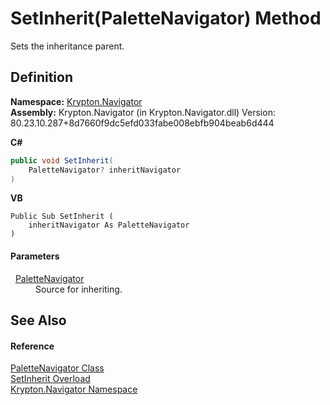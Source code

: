# SetInherit(PaletteNavigator) Method


Sets the inheritance parent.



## Definition
**Namespace:** <a href="a21ac074-d119-3dc6-bd1c-d3a12c0128bc.md">Krypton.Navigator</a>  
**Assembly:** Krypton.Navigator (in Krypton.Navigator.dll) Version: 80.23.10.287+8d7660f9dc5efd033fabe008ebfb904beab6d444

**C#**
``` C#
public void SetInherit(
	PaletteNavigator? inheritNavigator
)
```
**VB**
``` VB
Public Sub SetInherit ( 
	inheritNavigator As PaletteNavigator
)
```



#### Parameters
<dl><dt>  <a href="7ff26c66-fd6b-15d6-8cfd-ea6a1c92bf8e.md">PaletteNavigator</a></dt><dd>Source for inheriting.</dd></dl>

## See Also


#### Reference
<a href="7ff26c66-fd6b-15d6-8cfd-ea6a1c92bf8e.md">PaletteNavigator Class</a>  
<a href="0ccff1fa-4969-b449-2181-eeb80f77d37a.md">SetInherit Overload</a>  
<a href="a21ac074-d119-3dc6-bd1c-d3a12c0128bc.md">Krypton.Navigator Namespace</a>  
